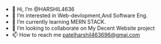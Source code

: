 - 👋 Hi, I’m @HARSHIL4636
- 👀 I’m interested in Web-devlopment,And Software Eng.
- 🌱 I’m currently learning MERN STACK.
- 💞️ I’m looking to collaborate on My Decent Website project
- 📫 How to reach me patelharshil463696@gmai.com

<!---
HARSHIL4636/HARSHIL4636 is a ✨ special ✨ repository because its `README.md` (this file) appears on your GitHub profile.
You can click the Preview link to take a look at your changes.
--->
